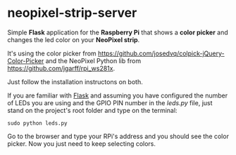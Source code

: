 neopixel-strip-server
=====================

Simple **Flask** application for the **Raspberry Pi** that shows a **color picker** and changes the led color on your **NeoPixel strip**.

It's using the color picker from https://github.com/josedvq/colpick-jQuery-Color-Picker and the NeoPixel Python lib from https://github.com/jgarff/rpi_ws281x.

Just follow the installation instructons on both.

If you are familiar with [Flask](http://flask.pocoo.org/) and  assuming you have configured the number of LEDs you are using and the GPIO PIN number in the *leds.py* file, just stand on the project's root folder and type on the terminal:

```
sudo python leds.py
```

Go to the browser and type your RPi's address and you should see the color picker. Now you just need to keep selecting colors.
